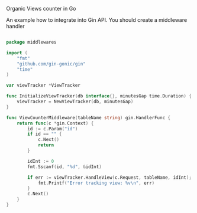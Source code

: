 
Organic Views counter in Go

An example how to integrate into Gin API. You should create a middleware handler

```go

package middlewares

import (
	"fmt"
	"github.com/gin-gonic/gin"
	"time"
)

var viewTracker *ViewTracker

func InitializeViewTracker(db interface{}, minutesGap time.Duration) {
	viewTracker = NewViewTracker(db, minutesGap)
}

func ViewCounterMiddleware(tableName string) gin.HandlerFunc {
	return func(c *gin.Context) {
		id := c.Param("id")
		if id == "" {
			c.Next()
			return
		}

		idInt := 0
		fmt.Sscanf(id, "%d", &idInt)

		if err := viewTracker.HandleView(c.Request, tableName, idInt); err != nil {
			fmt.Printf("Error tracking view: %v\n", err)
		}
		c.Next()
	}
}


```